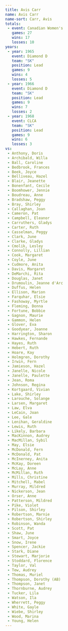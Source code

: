 ```yaml
---
title: Avis Carr
name: Avis Carr
name-sort: Carr, Avis
totals:
 - event: Canadian Women's
   games: 27
   wins: 17
   losses: 10
years:
 - year: 1965
   event: Diamond D
   team: "SK"
   position: Lead
   games: 9
   wins: 4
   losses: 5
 - year: 1966
   event: Diamond D
   team: "SK"
   position: Lead
   games: 9
   wins: 7
   losses: 2
 - year: 1968
   event: CLCA
   team: "SK"
   position: Lead
   games: 9
   wins: 6
   losses: 3
vs:
 - Anthony, Doris
 - Archibald, Willa
 - Ball, Caroline
 - Bedbrook, Frances
 - Beek, Joyce
 - Belliveau, Hazel
 - Blair, Jeanette
 - Bonenfant, Cecile
 - Boomhower, Jennie
 - Boudreau, Anne
 - Bradshaw, Peggy
 - Bray, Shirley
 - Callaghan, Joan
 - Cameron, Pat
 - Campbell, Eleanor
 - Carruthers, Gladys
 - Carter, Ruth
 - Casselman, Peggy
 - Clark, June
 - Clarke, Gladys
 - Cmolik, Lesley
 - Connolly, Lillian
 - Cook, Margaret
 - Coyle, June
 - Cudmore, Anita
 - Davis, Margaret
 - DeMarchi, Rita
 - Douglas, Janet
 - Drumoulin, Jeanne d'Arc
 - Duffus, Helen
 - Ellison, Marion
 - Farquhar, Elsie
 - Fashoway, Myrtle
 - Fleming, Donna
 - Fortune, Bobbie
 - Gagnon, Maurie
 - Gammon, Helen
 - Glover, Eva
 - Goodyear, Joanne
 - Harrington, Sharon
 - Hawkes, Fernande
 - Hayes, Ruth
 - Hebert, Ruth
 - Hoare, Kay
 - Holmgren, Dorothy
 - Irwin, Fern
 - Jamieson, Hazel
 - Janelle, Nicole
 - Janelle, Paulette
 - Jean, Roma
 - Johnson, Regina
 - Kortgaard, Vivian
 - Lake, Shirley
 - Larouche, Solange
 - Larsen, Margaret
 - Law, Elva
 - LeCain, Joan
 - Lee, Gale
 - Lenihan, Geraldine
 - Lewis, Ruth
 - Likely, Barbara
 - MacKinnon, Audrey
 - MacMillan, Sybil
 - May, Elsie
 - McDonald, Fern
 - McDonald, Pat
 - McInerney, Anita
 - McKay, Doreen
 - McLay, Anne
 - McMillan, Ruth
 - Mills, Christine
 - Mitchell, Mabel
 - Murray, Mildred
 - Nickerson, Jean
 - Orser, Anne
 - Patterson, Mildred
 - Pike, Violet
 - Pilson, Shirley
 - Robertson, Marnie
 - Robertson, Shirley
 - Robinson, Wanda
 - Scott, Pat
 - Shaw, June
 - Smart, Joyce
 - Snow, Irene
 - Spencer, Jackie
 - Stark, Diane
 - Stewart, Marjorie
 - Stoddard, Florence
 - Taylor, Val
 - Tew, Audrey
 - Thomas, Muriel
 - Thompson, Dorothy (AB)
 - Thompson, Janet
 - Thornburne, Audrey
 - Tucker, Lila
 - Watson, Ila
 - Wherrett, Peggy
 - White, Gayle
 - Wiebe, Shirley
 - Wood, Marina
 - Young, Helen
---
```

